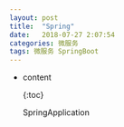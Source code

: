 ```yaml
---
layout: post
title:  "Spring"
date:   2018-07-27 2:07:54
categories: 微服务
tags: 微服务 SpringBoot
---
```




* content

  {:toc}

  SpringApplication